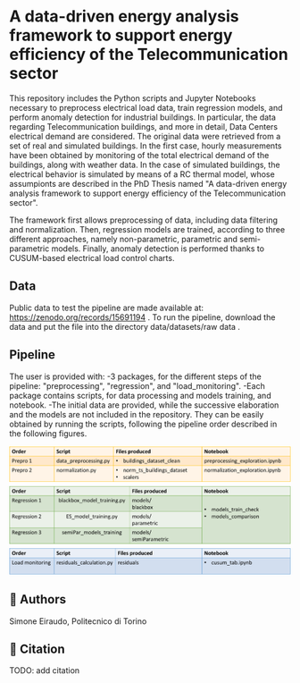 # A data-driven energy analysis framework to support energy efficiency of the Telecommunication sector

This repository includes the Python scripts and Jupyter Notebooks necessary to preprocess electrical load data, train regression models, and perform anomaly detection for industrial buildings. In particular, the data regarding Telecommunication buildings, and more in detail, Data Centers electrical demand are considered. The original data were retrieved from a set of real and simulated buildings. In the first case, hourly measurements have been obtained by monitoring of the total electrical demand of the buildings, along with weather data. In the case of simulated buildings, the electrical behavior is simulated by means of a RC thermal model, whose assumpionts are described in the PhD Thesis named "A data-driven energy analysis framework to support energy efficiency of the Telecommunication sector".

The framework first allows preprocessing of data, including data filtering and normalization. Then, regression models are trained, according to three different approaches, namely non-parametric, parametric and semi-parametric models. Finally, anomaly detection is performed thanks to CUSUM-based electrical load control charts. 

## Data
Public data to test the pipeline are made available at: https://zenodo.org/records/15691194 .
To run the pipeline, download the data and put the file into the directory data/datasets/raw data .

## Pipeline

The user is provided with:
-3 packages, for the different steps of the pipeline: "preprocessing", "regression", and "load_monitoring".
-Each package contains scripts, for data processing and models training, and notebook.
-The initial data are provided, while the successive elaboration and the models are not included in the repository. They can be easily obtained by running the scripts, following the pipeline order described in the following figures.


![plot](./images/preprocessing_pipeline.png)
![plot](./images/regression_pipeline.png)
![plot](./images/load_monitoring_pipeline.png)

## 👥 Authors

Simone Eiraudo, Politecnico di Torino

## 📝 Citation
TODO: add citation
